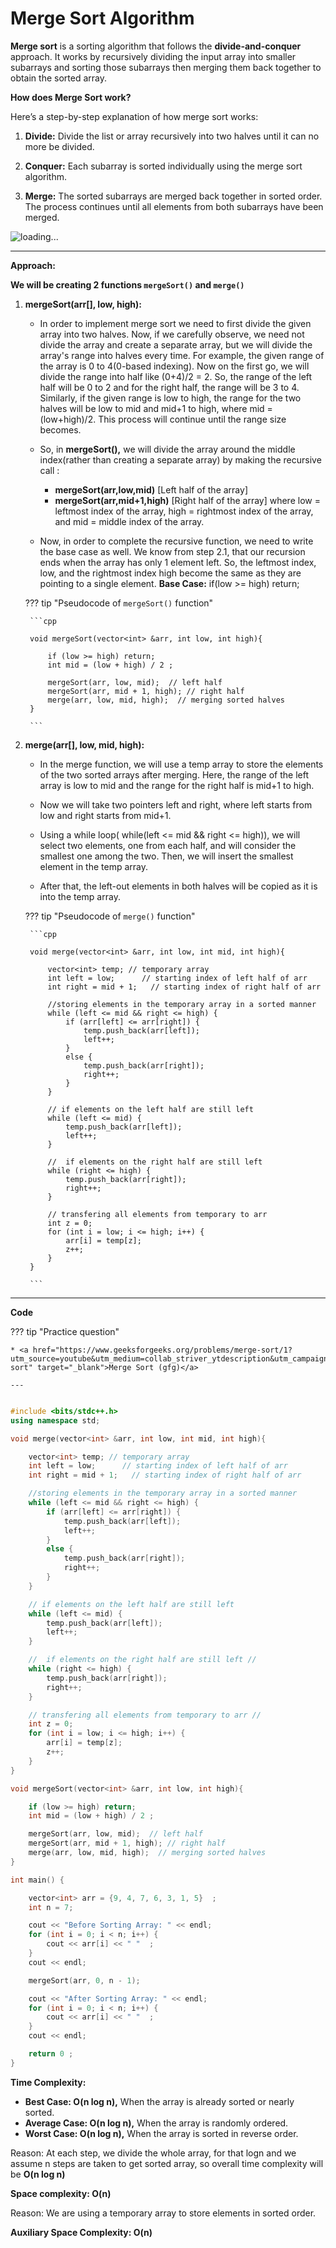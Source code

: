 # Merge Sort Algorithm


**Merge sort** is a sorting algorithm that follows the **divide-and-conquer** approach. It works by recursively dividing the input array into smaller subarrays and sorting those subarrays then merging them back together to obtain the sorted array.


**How does Merge Sort work?**


Here’s a step-by-step explanation of how merge sort works:

1. **Divide:** Divide the list or array recursively into two halves until it can no more be divided.

2. **Conquer:** Each subarray is sorted individually using the merge sort algorithm.

3. **Merge:** The sorted subarrays are merged back together in sorted order. The process continues until all elements from both subarrays have been merged.



![loading...](../../../images/dsa/sorting/merge.jpg)


---


**Approach:**


**We will be creating 2 functions `mergeSort()` and `merge()`**


1. **mergeSort(arr[], low, high):**

    * In order to implement merge sort we need to first divide the given array into two halves. Now, if we carefully observe, we need not divide the array and create a separate array, but we will divide the array's range into halves every time. For example, the given range of the array is 0 to 4(0-based indexing). Now on the first go, we will divide the range into half like (0+4)/2 = 2. So, the range of the left half will be 0 to 2 and for the right half, the range will be 3 to 4. Similarly, if the given range is low to high, the range for the two halves will be low to mid and mid+1 to high, where mid = (low+high)/2. This process will continue until the range size becomes.

    * So, in **mergeSort(),** we will divide the array around the middle index(rather than creating a separate array) by making the recursive call :
        * **mergeSort(arr,low,mid)**   [Left half of the array]
        * **mergeSort(arr,mid+1,high)**  [Right half of the array]
        where low = leftmost index of the array, high = rightmost index of the array, and mid = middle index of the array.

    * Now, in order to complete the recursive function, we need to write the base case as well. We know from step 2.1, that our recursion ends when the array has only 1 element left. So, the leftmost index, low, and the rightmost index high become the same as they are pointing to a single element.
    **Base Case:** if(low >= high) return;


    ??? tip "Pseudocode of `mergeSort()` function"

        ```cpp

        void mergeSort(vector<int> &arr, int low, int high){

            if (low >= high) return;
            int mid = (low + high) / 2 ;

            mergeSort(arr, low, mid);  // left half
            mergeSort(arr, mid + 1, high); // right half
            merge(arr, low, mid, high);  // merging sorted halves
        }

        ```


2. **merge(arr[], low, mid, high):**


    * In the merge function, we will use a temp array to store the elements of the two sorted arrays after merging. Here, the range of the left array is low to mid and the range for the right half is mid+1 to high.

    * Now we will take two pointers left and right, where left starts from low and right starts from mid+1.

    * Using a while loop( while(left <= mid && right <= high)), we will select two elements, one from each half, and will consider the smallest one among the two. Then, we will insert the smallest element in the temp array.

    * After that, the left-out elements in both halves will be copied as it is into the temp array.

    ??? tip "Pseudocode of `merge()` function"

        ```cpp

        void merge(vector<int> &arr, int low, int mid, int high){

            vector<int> temp; // temporary array
            int left = low;      // starting index of left half of arr
            int right = mid + 1;   // starting index of right half of arr

            //storing elements in the temporary array in a sorted manner
            while (left <= mid && right <= high) {
                if (arr[left] <= arr[right]) {
                    temp.push_back(arr[left]);
                    left++;
                }
                else {
                    temp.push_back(arr[right]);
                    right++;
                }
            }

            // if elements on the left half are still left
            while (left <= mid) {
                temp.push_back(arr[left]);
                left++;
            }

            //  if elements on the right half are still left
            while (right <= high) {
                temp.push_back(arr[right]);
                right++;
            }

            // transfering all elements from temporary to arr
            int z = 0;
            for (int i = low; i <= high; i++) {
                arr[i] = temp[z];
                z++;
            }
        }

        ```


---


**Code**


??? tip "Practice question"

    * <a href="https://www.geeksforgeeks.org/problems/merge-sort/1?utm_source=youtube&utm_medium=collab_striver_ytdescription&utm_campaign=merge-sort" target="_blank">Merge Sort (gfg)</a>

    ---



```cpp

#include <bits/stdc++.h>
using namespace std;

void merge(vector<int> &arr, int low, int mid, int high){

    vector<int> temp; // temporary array
    int left = low;      // starting index of left half of arr
    int right = mid + 1;   // starting index of right half of arr

    //storing elements in the temporary array in a sorted manner
    while (left <= mid && right <= high) {
        if (arr[left] <= arr[right]) {
            temp.push_back(arr[left]);
            left++;
        }
        else {
            temp.push_back(arr[right]);
            right++;
        }
    }

    // if elements on the left half are still left
    while (left <= mid) {
        temp.push_back(arr[left]);
        left++;
    }

    //  if elements on the right half are still left //
    while (right <= high) {
        temp.push_back(arr[right]);
        right++;
    }

    // transfering all elements from temporary to arr //
    int z = 0;
    for (int i = low; i <= high; i++) {
        arr[i] = temp[z];
        z++;
    }
}

void mergeSort(vector<int> &arr, int low, int high){

    if (low >= high) return;
    int mid = (low + high) / 2 ;

    mergeSort(arr, low, mid);  // left half
    mergeSort(arr, mid + 1, high); // right half
    merge(arr, low, mid, high);  // merging sorted halves
}

int main() {

    vector<int> arr = {9, 4, 7, 6, 3, 1, 5}  ;
    int n = 7;

    cout << "Before Sorting Array: " << endl;
    for (int i = 0; i < n; i++) {
        cout << arr[i] << " "  ;
    }
    cout << endl;

    mergeSort(arr, 0, n - 1);

    cout << "After Sorting Array: " << endl;
    for (int i = 0; i < n; i++) {
        cout << arr[i] << " "  ;
    }
    cout << endl;

    return 0 ;
}

```


**Time Complexity:**

* **Best Case: O(n log n),** When the array is already sorted or nearly sorted.
* **Average Case: O(n log n),** When the array is randomly ordered.
* **Worst Case: O(n log n),** When the array is sorted in reverse order.


Reason: At each step, we divide the whole array, for that logn and we assume n steps are taken to get sorted array, so overall time complexity will be **O(n log n)**

**Space complexity: O(n)**

Reason: We are using a temporary array to store elements in sorted order.


**Auxiliary Space Complexity: O(n)**

